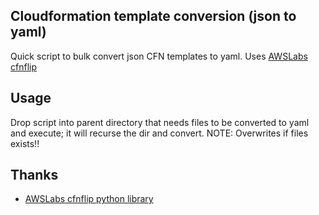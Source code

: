 ## Cloudformation template conversion (json to yaml) 
Quick script to bulk convert json CFN templates to yaml.  Uses [AWSLabs cfnflip](https://github.com/awslabs/aws-cfn-template-flip)

## Usage
Drop script into parent directory that needs files to be converted to yaml and execute; it will recurse the dir and convert.
NOTE: Overwrites if files exists!!

## Thanks
- [AWSLabs cfnflip python library](https://github.com/awslabs/aws-cfn-template-flip)